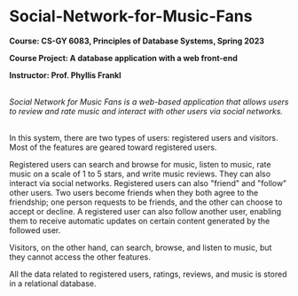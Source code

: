 # Social-Network-for-Music-Fans

**Course: CS-GY 6083, Principles of Database Systems, Spring 2023**

**Course Project:  A database application with a web front-end**

**Instructor: Prof. Phyllis Frankl**
<br /><br />

*Social Network for Music Fans is a web-based application that allows users to review and rate music and interact with other users via social networks.*
<br /><br />

In this system, there are two types of users: registered users and visitors. Most of the features are geared toward registered users.

Registered users can search and browse for music, listen to music, rate music on a scale of 1 to 5 stars, and write music reviews. They can also interact via social networks. Registered users can also "friend" and "follow" other users. Two users become friends when they both agree to the friendship; one person requests to be friends, and the other can choose to accept or decline. A registered user can also follow another user, enabling them to receive automatic updates on certain content generated by the followed user. 
  
Visitors, on the other hand, can search, browse, and listen to music, but they cannot access the other features.

All the data related to registered users, ratings, reviews, and music is stored in a relational database.
